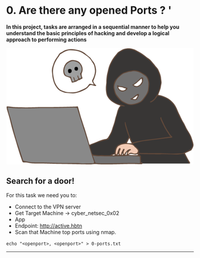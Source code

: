 #  0. Are there any opened Ports ? '

**In this project, tasks are arranged in a sequential manner to help you understand the basic principles of hacking and develop a logical approach to performing actions**

![image_1](images/1.png)

## Search for a door!

For this task we need you to:

- Connect to the VPN server
- Get Target Machine -> cyber_netsec_0x02
- App
- Endpoint: http://active.hbtn
- Scan that Machine top ports using nmap.
```
echo "<openport>, <openport>" > 0-ports.txt
```
---

